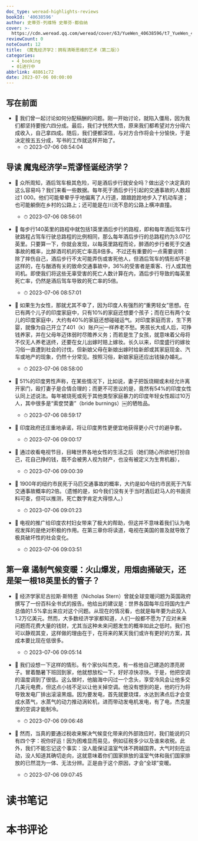 ```yaml
---
doc_type: weread-highlights-reviews
bookId: '40638596'
author: 史蒂芬·列维特 史蒂芬·都伯纳
cover: >-
  https://cdn.weread.qq.com/weread/cover/63/YueWen_40638596/t7_YueWen_40638596.jpg
reviewCount: 0
noteCount: 12
title: 《魔鬼经济学2：拥有清晰思维的艺术（第二版）》
categories:
  - 4_booking
  - 01进行中
abbrlink: 48861c72
date: 2023-07-06 00:00:00
---
```



## 写在前面


- 📌 我们曾一起讨论如何分配稿酬的问题。刚一开始讨论，就陷入僵局，因为我们都坚持要按六四分成。最后，我们才恍然大悟，原来我们都希望对方分得六成收入，自己拿四成。随后，我们便都深信，与对方合作将会十分愉快，于是决定按五五分成，写书的工作就这样开始了。 
    - ⏱ 2023-07-06 08:54:04 
## 导读 魔鬼经济学=荒谬怪诞经济学？


- 📌 众所周知，酒后驾车极其危险，可是酒后步行就安全吗？做出这个决定真的这么容易吗？我们来看一些数据。每年死于酒后步行引起的交通事故的人数超过1 000。他们可能晕晕乎乎地偏离了人行道，踉踉跄跄地步入了机动车道；也可能躺倒在乡村的公路上；还可能是在川流不息的公路上横冲直撞。 
    - ⏱ 2023-07-06 08:56:01 

- 📌 每步行140英里的路程中就包括1英里酒后步行的路程，即和每年酒后驾车行驶路程占驾车行驶总路程的比例相同，那么每年酒后步行的总路程约为3.07亿英里。只要算一下，你就会发现，以每英里路程而论，醉酒的步行者死于交通事故的概率，比醉酒司机的死亡率高8倍多。不过还有重要的一点需要说明：除了摔伤自己，酒后步行不太可能弄伤或害死他人，但酒后驾车的情形却不是这样的，在与酗酒有关的致命交通事故中，36%的受害者是乘客、行人或其他司机。即使我们将这些无辜受害的死亡人数计算在内，酒后步行导致的每英里死亡率，仍然是酒后驾车导致的死亡率的5倍。 
    - ⏱ 2023-07-06 08:57:01 

- 📌 如果生为女性，那就尤其不幸了，因为印度人有强烈的“重男轻女”思想。在已有两个儿子的印度家庭中，只有10%的家庭还想要个孩子；而在已有两个女儿的印度家庭中，大约有40%的家庭还想碰碰运气。对印度家庭而言，生下男婴，就像为自己开立了401（k）账户￼一样养老不愁。男孩长大成人后，可挣钱养家，并在父母年迈体弱时尽赡养义务；而若是生了女孩，就意味着父母将不仅无人养老送终，还要在女儿出嫁时赔上嫁妆。长久以来，印度盛行的嫁妆习俗一直遭到社会的讨伐，但新娘父母在新娘出嫁时给新郎或其家庭现金、汽车或地产的现象，仍然十分常见。按照习俗，新娘家庭还应出钱操办婚礼。 
    - ⏱ 2023-07-06 08:58:00 

- 📌 51%的印度男性声称，在某些情况下，比如说，妻子把饭烧糊或未经允许离开家门，殴打妻子是合情合理的；而更不可思议的是，竟然有54%的印度女性认同上述说法。每年被烧死或死于其他类型家庭暴力的印度年轻女性超过10万人，其中很多是“索奁焚妻”（bride burnings）￼的牺牲品。 
    - ⏱ 2023-07-06 08:59:17 

- 📌 印度政府还庄重地承诺，将让印度男性更便宜地获得更小尺寸的避孕套。 
    - ⏱ 2023-07-06 09:00:17 

- 📌 通过收看电视节目，目睹世界各地女性的生活之后（她们随心所欲地打扮自己，花自己挣的钱，既不会被男人视为财产，也没有被定义为生育机器）， 
    - ⏱ 2023-07-06 09:00:39 

- 📌 1900年的纽约市民死于马匹交通事故的概率，大约是如今纽约市民死于汽车交通事故概率的2倍。（遗憾的是，如今我们没有关于当时酒后赶马人的书面资料可查，但可以推测，死亡数字肯定大得惊人。） 
    - ⏱ 2023-07-06 09:01:23 

- 📌 电视的推广给印度农村妇女带来了极大的帮助，但这并不意味着我们认为电视发挥的是绝对积极的作用。在第三章你将读道，电视在美国的普及就导致了极具破坏性的社会变化。 
    - ⏱ 2023-07-06 09:03:51 
## 第一章 遏制气候变暖：火山爆发，用烟囱捅破天，还是架一根18英里长的管子？


- 📌 经济学家尼古拉斯·斯特恩（Nicholas Stern）曾就全球变暖问题为英国政府撰写了一份百科全书式的报告。他给出的建议是：世界各国每年应将国内生产总值的1.5%拿出来应对这个问题。从现在的情况看，也就是每年要为此投入1.2万亿美元。然而，大多数经济学家都知道，人们一般都不愿为了应对未来问题而花费大量的钱财，尤其当这种未来问题发生的概率如此之低时。我们也可以静观其变，这样做的理由在于，在将来的某天我们或许有更好的方案，其成本要比现在低很多。 
    - ⏱ 2023-07-06 09:05:14 

- 📌 我们设想一下这样的情形。有个家伙叫杰克，有一栋他自己建造的漂亮房子。冒着酷暑下班回到家，他就想放松一下，好好凉快凉快。于是，他把空调的温度调到了很低。这么做时，他脑海中闪过一个念头，享受冷风会让他多交几美元电费，但这点小钱不足以让他关掉空调。他没有想到的是，他的行为将导致发电厂排出滚滚黑烟。因为要发电，首先就要烧煤，水达到沸点后才会变成水蒸气，水蒸气的动力推动涡轮机，进而带动发电机发电，有了电，杰克屋里的空调才能制冷。 
    - ⏱ 2023-07-06 09:06:48 

- 📌 然而，当真的要通过税收来解决气候变化带来的外部效应时，我们能说的只有四个字：祝你好运！因为困难显而易见，例如征税多少以及谁来收税。此外，我们不能忘记这个事实：没人能保证温室气体不跨越国界。大气时刻在运动，没人知道其确切走向，这就意味着你们国家排放的温室气体和我们国家排放的已然混为一体、无法分辨。正是由于这个原因，才会“全球”变暖。 
    - ⏱ 2023-07-06 09:07:45 

# 读书笔记


# 本书评论

